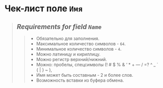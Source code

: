 # Чек-лист поле `Имя`

> ## *Requirements for field `Name`*
>> + Обязательно для заполнения.
>> + Максимальное количество символов - `64`.
>> + Минимальное количество символов - `4`.
>> + Можно латиницу и кириллицу.
>> + Можно регистр верхний/нижний.
>> + Можно: пробелы, спецсимволы (! # $ % & ‘ * + — / =? ^ _ ` { | } ~ ), 
>> + Имя может быть составным - 2 и более слов.
>> + Возможность вставки из буфера обмена.
